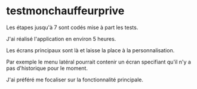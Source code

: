 # testmonchauffeurprive

Les étapes jusqu'à 7 sont codés mise à part les tests.


J'ai réalisé l'application en environ 5 heures.

Les écrans principaux sont là et laisse la place à la personnalisation.

Par exemple le menu latéral pourrait contenir un écran specifiant qu'il n'y a pas d'historique pour le moment.

J'ai préféré me focaliser sur la fonctionnalité principale.